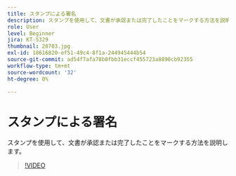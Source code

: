 ```yaml
---
title: スタンプによる署名
description: スタンプを使用して、文書が承認または完了したことをマークする方法を説明します
role: User
level: Beginner
jira: KT-5329
thumbnail: 20703.jpg
exl-id: 18616820-ef51-49c4-8f1a-244945444b54
source-git-commit: ad54f7afa78b0fbb31eccf455723a8890cb92355
workflow-type: tm+mt
source-wordcount: '32'
ht-degree: 0%

---
```


# スタンプによる署名

スタンプを使用して、文書が承認または完了したことをマークする方法を説明します。

>[!VIDEO](https://video.tv.adobe.com/v/345170?quality=12&learn=on&hidetitle=true)

